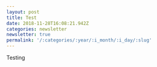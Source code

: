 ```yaml
---
layout: post
title: Test
date: 2018-11-28T16:08:21.942Z
categories: newsletter
newsletter: true
permalink: '/:categories/:year/:i_month/:i_day/:slug'
---
```

Testing
